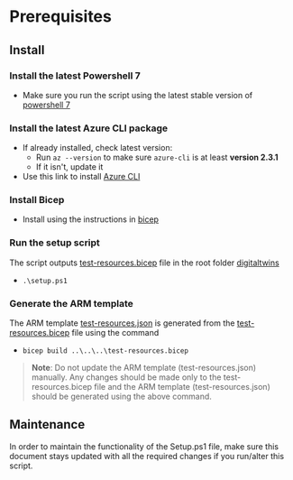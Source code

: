 # Prerequisites

## Install

### Install the latest Powershell 7

- Make sure you run the script using the latest stable version of [powershell 7](https://github.com/PowerShell/PowerShell/releases)

### Install the latest Azure CLI package

- If already installed, check latest version:
  - Run `az --version` to make sure `azure-cli` is at least **version 2.3.1**
  - If it isn't, update it
- Use this link to install [Azure CLI](https://docs.microsoft.com/cli/azure/install-azure-cli?view=azure-cli-latest])

### Install Bicep

- Install using the instructions in [bicep](https://github.com/Azure/bicep/blob/main/docs/installing.md)

### Run the setup script
The script outputs [test-resources.bicep](https://github.com/Azure/azure-sdk-for-net/blob/master/sdk/digitaltwins/test-resources.bicep) file in the root folder [digitaltwins](https://github.com/Azure/azure-sdk-for-net/tree/master/sdk/digitaltwins)

- `.\setup.ps1`

### Generate the ARM template
The ARM template [test-resources.json](https://github.com/Azure/azure-sdk-for-net/blob/master/sdk/digitaltwins/test-resources.json) is generated from the [test-resources.bicep](https://github.com/Azure/azure-sdk-for-net/blob/master/sdk/digitaltwins/test-resources.bicep) file using the command

- `bicep build ..\..\..\test-resources.bicep`

> **Note**: Do not update the ARM template (test-resources.json) manually. Any changes should be made only to the test-resources.bicep file and the ARM template (test-resources.json) should be generated using the above command.

## Maintenance

In order to maintain the functionality of the Setup.ps1 file, make sure this document stays updated with all the required changes if you run/alter this script.
